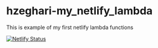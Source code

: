 # hzeghari-my_netlify_lambda
This is example of my first netlify lambda functions


[![Netlify Status](https://api.netlify.com/api/v1/badges/9608374d-3a4c-4de5-a0f7-db0760037af2/deploy-status)](https://app.netlify.com/sites/naughty-wilson-f1e1fe/deploys)
